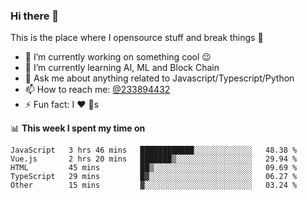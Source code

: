 ### Hi there 👋

<!--
**a233894432/a233894432** is a ✨ _special_ ✨ repository because its `README.md` (this file) appears on your GitHub profile.

Here are some ideas to get you started:

- 🔭 I’m currently working on ...
- 🌱 I’m currently learning ...
- 👯 I’m looking to collaborate on ...
- 🤔 I’m looking for help with ...
- 💬 Ask me about ...
- 📫 How to reach me: ...
- 😄 Pronouns: ...
- ⚡ Fun fact: ...
-->
 
 
This is the place where I opensource stuff and break things :rofl:

- 🔭 I’m currently working on something cool :wink:
- 🌱 I’m currently learning AI, ML and Block Chain
- 💬 Ask me about anything related to Javascript/Typescript/Python
- 📫 How to reach me: [@233894432](https://twitter.com/233894432)
- ⚡ Fun fact: I :heart: :dog:s

📊 **This week I spent my time on**
<!--START_SECTION:waka-->
```text
JavaScript   3 hrs 46 mins   ████████████░░░░░░░░░░░░░   48.38 % 
Vue.js       2 hrs 20 mins   ███████▒░░░░░░░░░░░░░░░░░   29.94 % 
HTML         45 mins         ██▒░░░░░░░░░░░░░░░░░░░░░░   09.69 % 
TypeScript   29 mins         █▓░░░░░░░░░░░░░░░░░░░░░░░   06.27 % 
Other        15 mins         ▓░░░░░░░░░░░░░░░░░░░░░░░░   03.24 % 
```
<!--END_SECTION:waka-->
